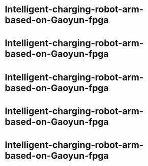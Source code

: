 # Intelligent-charging-robot-arm-based-on-Gaoyun-fpga
# Intelligent-charging-robot-arm-based-on-Gaoyun-fpga
# Intelligent-charging-robot-arm-based-on-Gaoyun-fpga
# Intelligent-charging-robot-arm-based-on-Gaoyun-fpga
# Intelligent-charging-robot-arm-based-on-Gaoyun-fpga
